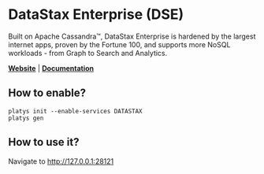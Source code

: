 # DataStax Enterprise (DSE)

Built on Apache Cassandra™, DataStax Enterprise is hardened by the largest internet apps, proven by the Fortune 100, and supports more NoSQL workloads - from Graph to Search and Analytics.

**[Website](https://www.datastax.com/)** | **[Documentation](https://docs.datastax.com/en/landing_page/doc/landing_page/docList.html)**

## How to enable?

```
platys init --enable-services DATASTAX
platys gen
```

## How to use it?

Navigate to <http://127.0.0.1:28121>